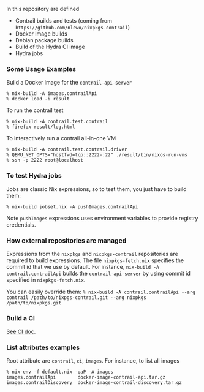 In this repository are defined

- Contrail builds and tests (coming from `https://github.com/nlewo/nixpkgs-contrail`)
- Docker image builds
- Debian package builds
- Build of the Hydra CI image
- Hydra jobs


### Some Usage Examples

Build a Docker image for the `contrail-api-server`
```
% nix-build -A images.contrailApi
% docker load -i result
```

To run the contrail test
```
% nix-build -A contrail.test.contrail
% firefox result/log.html
```

To interactively run a contrail all-in-one VM
```
% nix-build -A contrail.test.contrail.driver
% QEMU_NET_OPTS="hostfwd=tcp::2222-:22" ./result/bin/nixos-run-vms
% ssh -p 2222 root@localhost
```


### To test Hydra jobs

Jobs are classic Nix expressions, so to test them, you just have to build them:
```
% nix-build jobset.nix -A pushImages.contrailApi
```
Note `pushImages` expressions uses environment variables to provide registry credentials.


### How external repositories are managed

Expressions from the `nixpkgs` and `nixpkgs-contrail` repositories are
required to build expressions. The file `nixpkgs-fetch.nix` specifies
the commit id that we use by default.
For instance, `nix-build -A contrail.contrailApi` builds the
`contrail-api-server` by using commit id specified in `nixpkgs-fetch.nix`.

You can easily override them:
`% nix-build -A contrail.contrailApi --arg contrail /path/to/nixpgs-contrail.git --arg nixpkgs /path/to/nixpkgs.git`


### Build a CI
[See CI doc](ci).


### List attributes examples

Root attribute are `contrail`, `ci`, `images`. For instance, to list
all images
```
% nix-env -f default.nix -qaP -A images
images.contrailApi        docker-image-contrail-api.tar.gz
images.contrailDiscovery  docker-image-contrail-discovery.tar.gz
```
